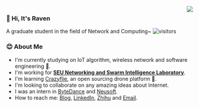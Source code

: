 
<a href="#">
  <img align="right" src="https://github-readme-stats-git-master.dreace.vercel.app/api?icon_color=586069&hide_border=true&title_color=a0a9af&username=RavenLite&show_icons=true">
</a>

### 👋 Hi, It's Raven 
A graduate student in the field of Network and Computing~
![visitors](https://visitor-badge.laobi.icu/badge?page_id=RavenLite.RavenLite)

### 😊 About Me
- I'm currently studying on IoT algorithm, wireless network and software engineering 🔭.
- I'm working for **[SEU Networking and Swarm Intelligence Laboratory](https://github.com/SEU-NetSI)**.
- I'm learning [Crazyflie](https://www.bitcraze.io/), an open sourcing drone platform 🚁.
- I'm looking to collaborate on any amazing ideas about Internet.
- I was an intern in [ByteDance](https://www.bytedance.com/en/) and [Neusoft](https://www.neusoft.com/).
- How to reach me: [Blog](https://ravenxu.top/), [LinkedIn](https://www.linkedin.com/in/ravenxu/), [Zhihu](https://www.zhihu.com/people/ravenxu98) and [Email](mailto:xrwgood@qq.com).
